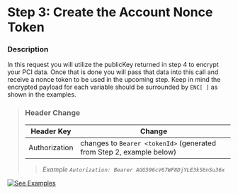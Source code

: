 # Step 3: Create the Account Nonce Token

### Description
In this request you will utilize the publicKey returned in step 4 to encrypt your PCI data. Once that is done you will pass that data into this call and receive a nonce token to be used in the upcoming step. Keep in mind the encrypted payload for each variable should be surrounded by `ENC[ ]` as shown in the examples.

<!-- Theme: Failure -->
>### **Header Change**
>| Header Key | Change |
>| ---------- | ------ |
>| Authorization |  changes to `Bearer <tokenId>` (generated from Step 2, example below) |
>
>> *Example `Autorization: Bearer AGG596cV67WF8DjYLE3kS6nSu36x`*

[![See Examples](../../../../assets/images/button.png)]()
